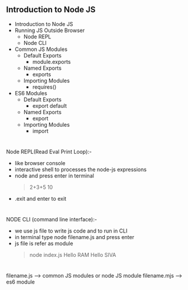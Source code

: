 ## Introduction to Node JS

- Introduction to Node JS
- Running JS Outside Browser
  - Node REPL
  - Node CLI
- Common JS Modules
  - Default Exports
    - module.exports
  - Named Exports
    - exports
  - Importing Modules
    - requires()
- ES6 Modules
  - Default Exports
    - export default
  - Named Exports
    - export
  - Importing Modules
    - import

#

Node REPL(Read Eval Print Loop):-

- like browser console
- interactive shell to processes the node-js expressions
- node and press enter in terminal
  > 2+3+5
  > 10
- .exit and enter to exit

#

NODE CLI (command line interface):-

- we use js file to write js code and to run in CLI
- in terminal type node filename.js and press enter
- js file is refer as module
  > node index.js
  > Hello RAM
  > Hello SIVA

#

filename.js --> common JS modules or node JS module
filename.mjs --> es6 module
